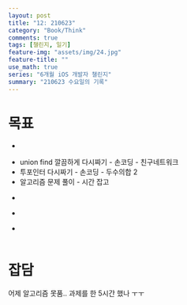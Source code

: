 ```yaml
---
layout: post
title: "12: 210623"
category: "Book/Think"
comments: true
tags: [챌린지, 일기]
feature-img: "assets/img/24.jpg"
feature-title: ""
use_math: true
series: "6개월 iOS 개발자 챌린지"
summary: "210623 수요일의 기록"
---
```




# 목표
* ~~~약먹기~~~
* union find 깔끔하게 다시짜기 - 손코딩 - 친구네트워크
* 투포인터 다시짜기 - 손코딩 - 두수의합 2
* 알고리즘 문제 풀이 - 시간 잡고
* ~~~Swift 강의 듣기~~~
* ~~~iOS 강의 듣고 PR - 오늘은 과제를 해봄. 내일 다시~~~
* ~~~1일 1커밋~~~



# 잡담

어제 알고리즘 못품.. 과제를 한 5시간 했나 ㅜㅜ